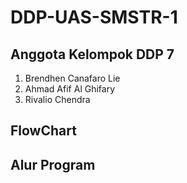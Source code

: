 # DDP-UAS-SMSTR-1
## Anggota Kelompok DDP 7
1. Brendhen Canafaro Lie
2. Ahmad Afif Al Ghifary
3. Rivalio Chendra

## FlowChart

## Alur Program

